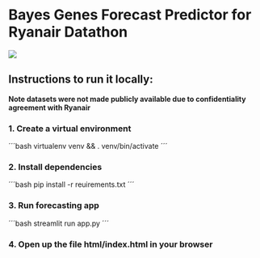 # Bayes Genes Forecast Predictor for Ryanair Datathon

![](https://github.com/dsanmart/RyanairDatathon/imgs/demo.gif)


## Instructions to run it locally:

**Note datasets were not made publicly available due to confidentiality agreement with Ryanair**

### 1. Create a virtual environment
´´´bash
virtualenv venv && . venv/bin/activate
´´´

### 2. Install dependencies
´´´bash
pip install -r reuirements.txt
´´´

### 3. Run forecasting app
´´´bash
streamlit run app.py
´´´

### 4. Open up the file html/index.html in your browser